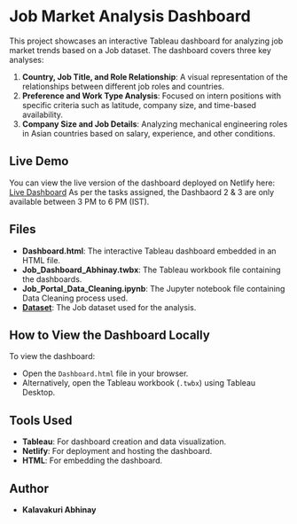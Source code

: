 # Job Market Analysis Dashboard

This project showcases an interactive Tableau dashboard for analyzing job market trends based on a Job dataset. The dashboard covers three key analyses:

1. **Country, Job Title, and Role Relationship**: A visual representation of the relationships between different job roles and countries.
2. **Preference and Work Type Analysis**: Focused on intern positions with specific criteria such as latitude, company size, and time-based availability.
3. **Company Size and Job Details**: Analyzing mechanical engineering roles in Asian countries based on salary, experience, and other conditions.

## Live Demo
You can view the live version of the dashboard deployed on Netlify here: [Live Dashboard](https://jobdashboardabhi.netlify.app)
As per the tasks assigned, the Dashbaord 2 & 3 are only available between 3 PM to 6 PM (IST).

## Files
- **Dashboard.html**: The interactive Tableau dashboard embedded in an HTML file.
- **Job_Dashboard_Abhinay.twbx**: The Tableau workbook file containing the dashboards.
- **Job_Portal_Data_Cleaning.ipynb**: The Jupyter notebook file containing Data Cleaning process used.
- **[Dataset](https://www.kaggle.com/datasets/ravindrasinghrana/job-description-dataset)**: The Job dataset used for the analysis.

## How to View the Dashboard Locally
To view the dashboard:
- Open the `Dashboard.html` file in your browser.
- Alternatively, open the Tableau workbook (`.twbx`) using Tableau Desktop.

## Tools Used
- **Tableau**: For dashboard creation and data visualization.
- **Netlify**: For deployment and hosting the dashboard.
- **HTML**: For embedding the dashboard.

## Author
- **Kalavakuri Abhinay**

